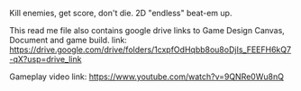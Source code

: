 Kill enemies, get score, don't die. 2D "endless" beat-em up.

This read me file also contains google drive links to Game Design Canvas, Document and game build. 
link: https://drive.google.com/drive/folders/1cxpfOdHqbb8ou8oDjIs_FEEFH6kQ7-qX?usp=drive_link

Gameplay video link: https://www.youtube.com/watch?v=9QNRe0Wu8nQ

